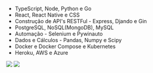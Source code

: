 - TypeScript, Node, Python e Go
- React, React Native e CSS
- Construção de API's RESTFul - Express, Djando e Gin
- PostgreSQL, NoSQL(MongoDB), MySQL
- Automação - Selenium e Pywinauto
- Dados e Cálculos - Pandas, Numpy e Scipy
- Docker e Docker Compose e Kubernetes
- Heroku, AWS e Azure

 
<div> 
  <a href = "mailto:edno2819@hotmail.com"><img src="https://img.shields.io/badge/-Gmail-%23333?style=for-the-badge&logo=gmail&logoColor=white" target="_blank"></a>
  <a href="https://www.linkedin.com/in/edno-almeida/" target="_blank"><img src="https://img.shields.io/badge/-LinkedIn-%230077B5?style=for-the-badge&logo=linkedin&logoColor=white" target="_blank"></a>  
</div>
